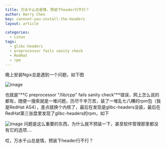 ```yaml
---
title: 万水千山总是情，预装下header行不行？
author: Harry Chen
key: cannnot-you-install-the-headers
layout: article

categories:
  - Linux
tags:
  - glibc-headers
  - preprocessor fails sanity check
  - RedHat
  - rpm
---
```


  晚上安装Ngix总是遇到一个问题，如下图

![image][1]

  也就是"**C preprocessor "/lib/cpp" fails sanity check”**错误，网上怎么说的都有，随便一搜索就是一堆问题，历尽千辛万苦，装了一堆乱七八糟的rpm包（我是RedHat AS4），差点就换个内核了，最后在发现是glibc-headers没装，最后在RedHat第三张盘里发现了glibc-headers的rpm，如下

  ![image][2] 问题是这么重要的东西，为什么就不预装一下，甚至软件管理那里都没有它的选项….

  哎，万水千山总是情，预装下header行不行？

   [1]: http://www.roybit.com/wp-content/uploads/2011/05/image_thumb.png (image)
   [2]: http://www.roybit.com/wp-content/uploads/2011/05/image_thumb1.png (image)
